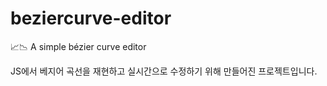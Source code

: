 # beziercurve-editor
📈📉 A simple bézier curve editor

JS에서 베지어 곡선을 재현하고 실시간으로 수정하기 위해 만들어진 프로젝트입니다. 